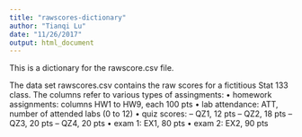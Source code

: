 ```yaml
---
title: "rawscores-dictionary"
author: "Tianqi Lu"
date: "11/26/2017"
output: html_document
---
```


This is a dictionary for the rawscore.csv file.

The data set rawscores.csv contains the raw scores for a fictitious Stat 133 class. The
columns refer to various types of assingments:
• homework assignments: columns HW1 to HW9, each 100 pts 
• lab attendance: ATT, number of attended labs (0 to 12)
• quiz scores:
– QZ1, 12 pts 
– QZ2, 18 pts 
– QZ3, 20 pts 
– QZ4, 20 pts
• exam 1: EX1, 80 pts • exam 2: EX2, 90 pts
